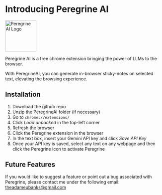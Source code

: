 # Introducing Peregrine AI

<img src="https://raw.githubusercontent.com/adameubanks/PeregrineAI/main/PeregrineAILogo.png" alt="Peregrine AI Logo" width="100" height="100">

Peregrine AI is a free chrome extension bringing the power of LLMs to the browser.

With PeregrineAI, you can generate in-browser sticky-notes on selected text, elevating the browsing experience.

## Installation
1. Download the github repo
2. Unzip the PeregrineAI folder (if necessary)
3. Go to `chrome://extensions/`
4. Click _Load unpacked_ in the top-left corner
5. Refresh the browser
6. Click the Peregrine extension in the browser
7. In the text box, insert your Gemini API key and click _Save API Key_ 
8. Once your API key is saved, select any text on any webpage and then click the Peregrine Icon to activate Peregrine

## Future Features
If you would like to suggest a feature or point out a bug associated with Peregrine, please contact me under the following email: theadameubanks@gmail.com